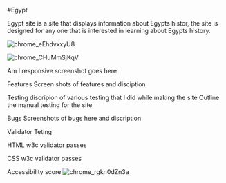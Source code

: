 #Egypt

Egypt site is a site that displays information about Egypts histor, the site is designed for any one that is interested in learning about Egypts history.

![chrome_eEhdvxxyU8](https://user-images.githubusercontent.com/43074374/139554079-f299a2d0-7da4-4bb6-a233-4122c719b034.jpg)

![chrome_CHuMmSjKqV](https://user-images.githubusercontent.com/43074374/139554126-7d5fd890-14ff-4b4d-a515-a82034c0a626.png)

Am I responsive screenshot goes here

Features 
Screen shots of features and disciption

Testing
discripion of various testing that I did while making the site
Outline the manual testing for the site

Bugs
Screenshots of bugs here and discription 

Validator Teting

HTML w3c validator passes

CSS w3c validator passes

Accessibility score
![chrome_rgkn0dZn3a](https://user-images.githubusercontent.com/43074374/139554097-ea126ea2-cd07-4040-b4df-9b04dc593bff.png)